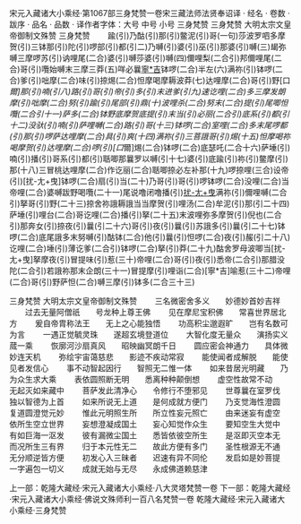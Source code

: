 宋元入藏诸大小乘经·第1067部三身梵赞一卷宋三藏法师法贤奉诏译
· 经名 · 卷数 · 跋序
· 品名 · 品数 · 译作者字体：大号 中号 小号
三身梵赞
三身梵赞
大明太宗文皇帝御制文殊赞
三身梵赞
　　踰(引)乃酤(引)那(引)鳖泥(引)哥(一句)莎波罗呬多摩贺(引)三钵那(引)陀(引)啰部(引)都(引二)乃嚩(引)婆(引)巫(引)那婆(引)嚩(三)朅弥嚩三摩啰苏(引)讷哩尾(二合)婆(引)嚩莎婆(引)嚩(四)儞哩梨(二合引)邦儞哩尾(二合)哥(引)囕始嚩末三摩三莽(五)咩必曩[寧*吉](切身)钵啰(二合)半左(六)满祢(引)钵啰(二合)爹(引)咄摩(二合)味(引)捺焬(二合)怛摩喝摩耨波莽(七)达哩摩(二合)哥(引)野[口*爾]那(引)喃(引八)路(引)哥(引)帝(引)多(引)末进爹(引九)速讫哩(二合)多三摩发朗摩(引)咄摩(二合)努(引)踰(引)尾部(引)鼎(十)波哩杀(二合)努末(二合)提(引)尾唧怛囕(二合引十一)萨多(二合)钵野底摩贺底提(引)末当(引)必丽(二合引)底系(引)都(引十二)没驮(引)喃(引)萨哩嚩(二合)路(引)哥(十三)钵啰(二合)室哩(二合)多末尾啰都(引)那(引)啰萨达哩摩(二合)具(引)爽(十四)满祢(引)三菩誐哥(引)焬(十五)怛摩喝祢喝摩贺(引)达哩摩(二合)啰(引)[口*爾]焬(二合)钵啰(二合)底瑟吒(二合十六)萨埵(引)喃(引)播(引)哥系(引)都(引)聒唧那曩罗以嚩(引十七)婆(引)底踰(引)祢(引)鳖摩(引)那(十八)三冒桃达哩摩(二合)作讫丽(二合)聒唧捺必左补那(十九)啰捺哩(三合)设帝(引)[扰-尢+曳]钵啰(二合)扇(引)当(二十)乃哥(引)哥(引)啰钵啰(二合)没哩(二合)当帝哩(二合)婆嚩跋野喝囕(二十一)尾说噜闭噜播(引)[扰-尢+曳](引二十二)满祢(引)儞哩嚩(二合引)拏哥(引)野(二十三)捺舍祢誐耨誐当当摩贺(引)哩汤(二合)牟泥(引)那(引二十四)萨埵(引)哩台(二合)哥讫哩(二合)播(引)拏(二十五)末波哩弥多摩贺(引)倪也(二合引)那奔女(引)捺夜(引)曩(引二十六)哥(引)夜(引)曩(引)苏誐多(引)曩(引二十七)钵啰(二合)底尾誐多末努嚩(引)酤钵(二合)他(引)曩(引)怛啰(二合)夜(引)赧(引二十八)讫哩(二合)埵(引)薄讫爹(二合引)钵啰(二合)拏(引)莽(二十九)酤舍罗母波唧当[扰-尢+曳]拏摩夜(引)冒提味(引)惹(三十)帝哩(二合)哥(引)夜(引)悉帝(二合引)那腊没陀(二合引)若誐祢那末企朗(三十一)冒提摩(引)哩诣(二合)[寧*吉]喻惹(三十二)帝哩(二合)哥(引)野萨怛(二合)嚩三摩(引)钵多(二合三十三)

三身梵赞
大明太宗文皇帝御制文殊赞
　　三名微密舍多义　　妙德妙首妙吉祥
　　过去无量阿僧祇　　号龙种上尊王佛
　　见在摩尼宝积佛　　常喜世界居北方
　　爰自帝胄称法王　　无上之心能独悟
　　功高积尘邈遐旷　　岂有名数可为言
　　一遇正觉毓灵珠　　遂超玄境登道位
　　大智化度无量众　　演扬实义蒇一乘
　　恢廓河沙扇真风　　昭映幽冥朗千日
　　圆应密会神通力　　具体微妙连天机
　　弥绘宇宙蔼慈悲　　影迹不疾动常寂
　　能使闻者成解脱　　能使见者发信心
　　事不动智起因行　　智照无二惟一体
　　如来昔居光明藏　　乃为众生求大乘
　　表依圆照断无明　　悉离种种颠倒想
　　虚空性故常不动　　无起灭如来藏中
　　菩萨发此清净心　　令修行不堕邪见
　　世尊曩在室罗伐　　独以智德为上首
　　如来所说无上道　　是何成就方便门
　　乃支觉海性澄圆　　复道圆澄觉元妙
　　惟此元明照生所　　所立性妄元照亡
　　由来迷妄有虚空　　依所生空立世界
　　妄想澄凝成国土　　妄心知觉作众生
　　要知空生大觉中　　有如巨海一沤发
　　彼有漏微尘国土　　悉皆依彼空所生
　　是沤即灭空本无　　而况所生三有界
　　归于本元性无二　　故此方便有多门
　　圣性根源无不通　　无分顺逆皆方便
　　初发心入三昧者　　迟速有异不同伦
　　发启如是妙菩提　　一字遍包一切义
　　成就无始与无尽　　永成佛道赖慈津

上一部：乾隆大藏经·宋元入藏诸大小乘经·八大灵塔梵赞一卷
下一部：乾隆大藏经·宋元入藏诸大小乘经·佛说文殊师利一百八名梵赞一卷
乾隆大藏经·宋元入藏诸大小乘经·三身梵赞